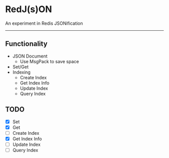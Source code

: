 # RedJ(s)ON
An experiment in Redis JSONification

----

## Functionality

* JSON Document
  * Use MsgPack to save space
* Set/Get
* Indexing
  * Create Index
  * Get Index Info
  * Update Index
  * Query Index

## TODO
- [x] Set
- [x] Get
- [ ] Create Index
- [x] Get Index Info
- [ ] Update Index
- [ ] Query Index
